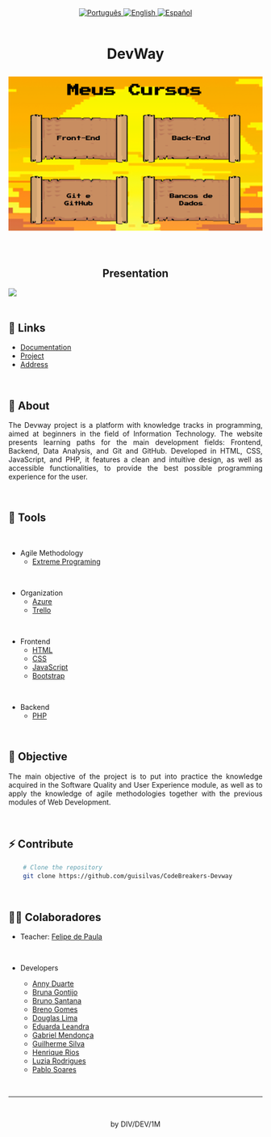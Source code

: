 <div align="center">
  <a href="README.md">
    <img src="https://img.shields.io/badge/Language-Portugu%C3%AAs-brightgreen" alt="Português">
  </a>
  <a href="README_en.md">
    <img src="https://img.shields.io/badge/Language-English-blue" alt="English">
  </a>
  <a href="README_sp.md">
    <img src="https://img.shields.io/badge/Language-Espa%C3%B1ol-orange" alt="Español">
  </a>
</div>

<br>

<!-- Presentation header -->
<h1 align="center">
    <!-- Project name -->
    <p>DevWay</p>
    <!-- Project logo -->
    <img src="assets/readmeimg.png">
</h1>

<br>

<!-- Platform presentation -->
<h2 align="center">
    Presentation
</h2>

<!-- Presentation GIF -->
<img src="./assets/GIFdevway.gif">

<br>

<!-- Website address -->
<!-- <h2 align="center"><a href="">Coming soon on...</a></h2> -->

<br>

<!-- Useful links -->
## 🔗 Links
- [Documentation](https://docs.google.com/document/d/1Rs7qrebyRe5CqEBB9wxDN2wHQxvrq_WX7Age8zAB-Ug/edit?pli=1)
- [Project](https://github.com/guisilvas/CodeBreakers-Devway)
- [Address]()

<br>

<!-- About the project -->
## 📄 About
<p style="text-align: justify">
The Devway project is a platform with knowledge tracks in programming, aimed at beginners in the field of Information Technology. The website presents learning paths for the main development fields: Frontend, Backend, Data Analysis, and Git and GitHub. Developed in HTML, CSS, JavaScript, and PHP, it features a clean and intuitive design, as well as accessible functionalities, to provide the best possible programming experience for the user.
</p>

<br>

<!-- Tools and technologies used -->
## 🔨 Tools

<br>

- Agile Methodology
    - [Extreme Programing](https://www.agilealliance.org/)

<br>

- Organization
    - [Azure](https://azure.microsoft.com/)
    - [Trello](https://trello.com/create-first-team)

<br>

- Frontend
    - [HTML](https://www.w3.org/TR/html/)
    - [CSS](https://www.w3.org/TR/html/)
    - [JavaScript](https://developer.mozilla.org/docs/Web/JavaScript/Guide)
    - [Bootstrap](https://getbootstrap.com/)

<br>

- Backend
    - [PHP](https://www.php.net/)

<br>

<!-- Project objectives -->
## 🎯 Objective
 <p style="text-align: justify">
The main objective of the project is to put into practice the knowledge acquired in the Software Quality and User Experience module, as well as to apply the knowledge of agile methodologies together with the previous modules of Web Development.
 </p>

<br>

## ⚡ Contribute

```bash
    # Clone the repository
    git clone https://github.com/guisilvas/CodeBreakers-Devway
```

<br>

## 👷‍♂️ Colaboradores

- Teacher: [Felipe de Paula](https://github.com/depaulaio)

<br>

- Developers

    - [Anny Duarte](https://github.com/Muniz-DuarteAnny)
    - [Bruna Gontijo](https://github.com/brunagtmaia)
    - [Bruno Santana]()
    - [Breno Gomes](https://github.com/brngom3s)
    - [Douglas Lima](https://github.com/DOzinhaha)
    - [Eduarda Leandra](https://github.com/DudaLeandra)
    - [Gabriel Mendonça](https://github.com/Gabriel037)
    - [Guilherme Silva](https://github.com/guisilvas)
    - [Henrique Rios](https://github.com/hriquerios)
    - [Luzia Rodrigues](https://github.com/Luziarcmuniz)
    - [Pablo Soares](https://github.com/PabloSoares1572)

<br>

---

<br>

<p align="center">by DIV/DEV/1M</p>